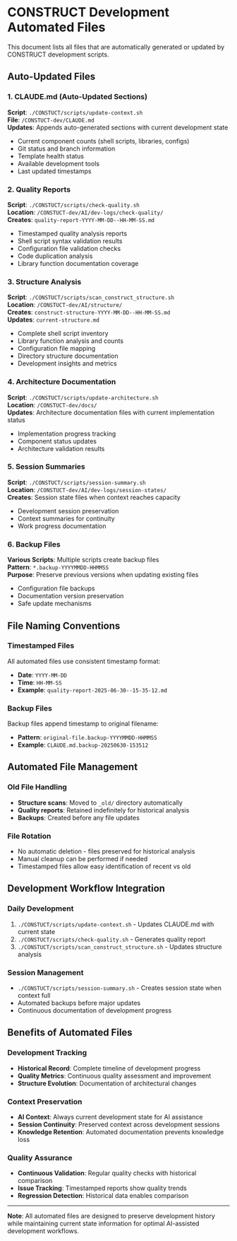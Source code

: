 # CONSTRUCT Development Automated Files

This document lists all files that are automatically generated or updated by CONSTRUCT development scripts.

## Auto-Updated Files

### 1. CLAUDE.md (Auto-Updated Sections)
**Script**: `./CONSTUCT/scripts/update-context.sh`  
**File**: `/CONSTUCT-dev/CLAUDE.md`  
**Updates**: Appends auto-generated sections with current development state
- Current component counts (shell scripts, libraries, configs)
- Git status and branch information
- Template health status
- Available development tools
- Last updated timestamps

### 2. Quality Reports
**Script**: `./CONSTUCT/scripts/check-quality.sh`  
**Location**: `/CONSTUCT-dev/AI/dev-logs/check-quality/`  
**Creates**: `quality-report-YYYY-MM-DD--HH-MM-SS.md`
- Timestamped quality analysis reports
- Shell script syntax validation results
- Configuration file validation checks
- Code duplication analysis
- Library function documentation coverage

### 3. Structure Analysis
**Script**: `./CONSTUCT/scripts/scan_construct_structure.sh`  
**Location**: `/CONSTUCT-dev/AI/structure/`  
**Creates**: `construct-structure-YYYY-MM-DD--HH-MM-SS.md`  
**Updates**: `current-structure.md`
- Complete shell script inventory
- Library function analysis and counts
- Configuration file mapping
- Directory structure documentation
- Development insights and metrics

### 4. Architecture Documentation
**Script**: `./CONSTUCT/scripts/update-architecture.sh`  
**Location**: `/CONSTUCT-dev/docs/`  
**Updates**: Architecture documentation files with current implementation status
- Implementation progress tracking
- Component status updates
- Architecture validation results

### 5. Session Summaries
**Script**: `./CONSTUCT/scripts/session-summary.sh`  
**Location**: `/CONSTUCT-dev/AI/dev-logs/session-states/`  
**Creates**: Session state files when context reaches capacity
- Development session preservation
- Context summaries for continuity
- Work progress documentation

### 6. Backup Files
**Various Scripts**: Multiple scripts create backup files  
**Pattern**: `*.backup-YYYYMMDD-HHMMSS`  
**Purpose**: Preserve previous versions when updating existing files
- Configuration file backups
- Documentation version preservation
- Safe update mechanisms

## File Naming Conventions

### Timestamped Files
All automated files use consistent timestamp format:
- **Date**: `YYYY-MM-DD`
- **Time**: `HH-MM-SS`
- **Example**: `quality-report-2025-06-30--15-35-12.md`

### Backup Files
Backup files append timestamp to original filename:
- **Pattern**: `original-file.backup-YYYYMMDD-HHMMSS`
- **Example**: `CLAUDE.md.backup-20250630-153512`

## Automated File Management

### Old File Handling
- **Structure scans**: Moved to `_old/` directory automatically
- **Quality reports**: Retained indefinitely for historical analysis
- **Backups**: Created before any file updates

### File Rotation
- No automatic deletion - files preserved for historical analysis
- Manual cleanup can be performed if needed
- Timestamped files allow easy identification of recent vs old

## Development Workflow Integration

### Daily Development
1. `./CONSTUCT/scripts/update-context.sh` - Updates CLAUDE.md with current state
2. `./CONSTUCT/scripts/check-quality.sh` - Generates quality report
3. `./CONSTUCT/scripts/scan_construct_structure.sh` - Updates structure analysis

### Session Management
- `./CONSTUCT/scripts/session-summary.sh` - Creates session state when context full
- Automated backups before major updates
- Continuous documentation of development progress

## Benefits of Automated Files

### Development Tracking
- **Historical Record**: Complete timeline of development progress
- **Quality Metrics**: Continuous quality assessment and improvement
- **Structure Evolution**: Documentation of architectural changes

### Context Preservation
- **AI Context**: Always current development state for AI assistance
- **Session Continuity**: Preserved context across development sessions
- **Knowledge Retention**: Automated documentation prevents knowledge loss

### Quality Assurance
- **Continuous Validation**: Regular quality checks with historical comparison
- **Issue Tracking**: Timestamped reports show quality trends
- **Regression Detection**: Historical data enables comparison

---

**Note**: All automated files are designed to preserve development history while maintaining current state information for optimal AI-assisted development workflows.